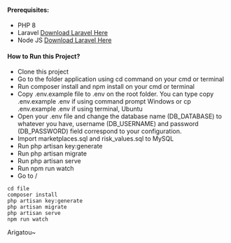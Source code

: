 #### Prerequisites:
- PHP 8
- Laravel [Download Laravel Here](https://laravel.com/docs/9.x/installation)
- Node JS [Download Laravel Here](https://nodejs.org/en/download/)

#### How to Run this Project?
- Clone this project
- Go to the folder application using cd command on your cmd or terminal
- Run composer install and npm install on your cmd or terminal
- Copy .env.example file to .env on the root folder. You can type copy .env.example .env if using command prompt Windows or cp .env.example .env if using terminal, Ubuntu
- Open your .env file and change the database name (DB_DATABASE) to whatever you have, username (DB_USERNAME) and password (DB_PASSWORD) field correspond to your configuration.
- Import marketplaces.sql and risk_values.sql to MySQL
- Run php artisan key:generate
- Run php artisan migrate
- Run php artisan serve
- Run npm run watch
- Go to /

```shell
cd file
composer install
php artisan key:generate
php artisan migrate
php artisan serve
npm run watch
```

Arigatou~
